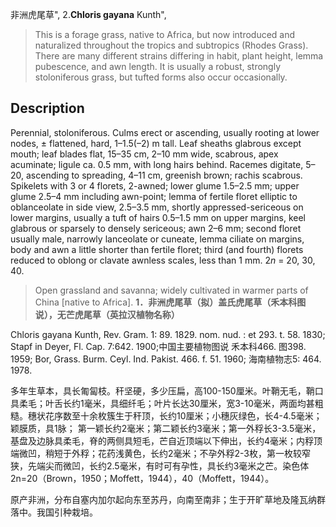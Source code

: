 非洲虎尾草",
2.**Chloris gayana** Kunth",

> This is a forage grass, native to Africa, but now introduced and naturalized throughout the tropics and subtropics (Rhodes Grass). There are many different strains differing in habit, plant height, lemma pubescence, and awn length. It is usually a robust, strongly stoloniferous grass, but tufted forms also occur occasionally.

## Description
Perennial, stoloniferous. Culms erect or ascending, usually rooting at lower nodes, ± flattened, hard, 1–1.5(–2) m tall. Leaf sheaths glabrous except mouth; leaf blades flat, 15–35 cm, 2–10 mm wide, scabrous, apex acuminate; ligule ca. 0.5 mm, with long hairs behind. Racemes digitate, 5–20, ascending to spreading, 4–11 cm, greenish brown; rachis scabrous. Spikelets with 3 or 4 florets, 2-awned; lower glume 1.5–2.5 mm; upper glume 2.5–4 mm including awn-point; lemma of fertile floret elliptic to oblanceolate in side view, 2.5–3.5 mm, shortly appressed-sericeous on lower margins, usually a tuft of hairs 0.5–1.5 mm on upper margins, keel glabrous or sparsely to densely sericeous; awn 2–6 mm; second floret usually male, narrowly lanceolate or cuneate, lemma ciliate on margins, body and awn a little shorter than fertile floret; third (and fourth) florets reduced to oblong or clavate awnless scales, less than 1 mm. 2*n* = 20, 30, 40.

> Open grassland and savanna; widely cultivated in warmer parts of China [native to Africa].
**1．非洲虎尾草（拟）盖氏虎尾草（禾本科图说），无芒虎尾草（英拉汉植物名称）**

Chloris gayana Kunth, Rev. Gram. 1: 89. 1829. nom. nud. : et 293. t. 58. 1830; Stapf in Deyer, Fl. Cap. 7:642. 1900;中国主要植物图说 禾本科466. 图398. 1959; Bor, Grass. Burm. Ceyl. Ind. Pakist. 466. f. 51. 1960; 海南植物志5: 464. 1978.

多年生草本，具长匍匐枝。秆坚硬，多少压扁，高100-150厘米。叶鞘无毛，鞘口具柔毛；叶舌长约1毫米，具细纤毛；叶片长达30厘米，宽3-10毫米，两面均甚粗糙。穗状花序数至十余枚簇生于秆顶，长约10厘米；小穗灰绿色，长4-4.5毫米；颖膜质，具1脉； 第一颖长约2毫米；第二颖长约3毫米；第一外稃长3-3.5毫米，基盘及边脉具柔毛，脊的两侧具短毛，芒自近顶端以下伸出，长约4毫米；内稃顶端微凹，稍短于外稃；花药浅黄色，长约2毫米；不孕外稃2-3枚，第一枚较窄狭，先端尖而微凹，长约2.5毫米，有时可有孕性，具长约3毫米之芒。染色体2n=20（Brown，1950；Moffett，1944），40（Moffett，1944）。

原产非洲，分布自塞内加尔起向东至苏丹，向南至南非；生于开旷草地及隆瓦纳群落中。我国引种栽培。

